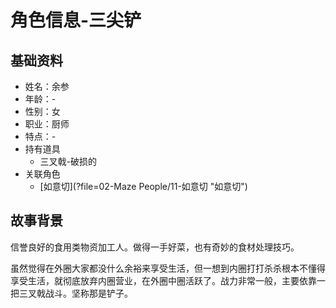 # 角色信息-三尖铲

## 基础资料

* 姓名：余参
* 年龄：-
* 性别：女
* 职业：厨师
* 特点：-
* 持有道具
  * 三叉戟-破损的
* 关联角色
  * [如意切](?file=02-Maze People/11-如意切 "如意切")

## 故事背景

信誉良好的食用类物资加工人。做得一手好菜，也有奇妙的食材处理技巧。

虽然觉得在外圈大家都没什么余裕来享受生活，但一想到内圈打打杀杀根本不懂得享受生活，就彻底放弃内圈营业，在外圈中圈活跃了。战力非常一般，主要依靠一把三叉戟战斗。坚称那是铲子。
